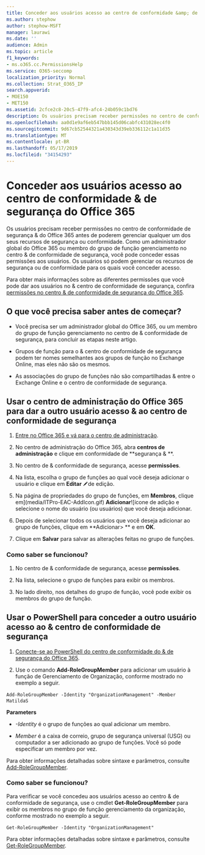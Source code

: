 ```yaml
---
title: Conceder aos usuários acesso ao centro de conformidade &amp; de segurança do Office 365
ms.author: stephow
author: stephow-MSFT
manager: laurawi
ms.date: ''
audience: Admin
ms.topic: article
f1_keywords:
- ms.o365.cc.PermissionsHelp
ms.service: O365-seccomp
localization_priority: Normal
ms.collection: Strat_O365_IP
search.appverid:
- MOE150
- MET150
ms.assetid: 2cfce2c8-20c5-47f9-afc4-24b059c1bd76
description: Os usuários precisam receber permissões no centro de conformidade de segurança &amp; do Office 365 antes de poderem gerenciar qualquer um dos seus recursos de segurança ou conformidade.
ms.openlocfilehash: aa0d1e9af6eb547bbb145d06cabfc431028ec4f0
ms.sourcegitcommit: 9d67cb52544321a430343d39eb336112c1a11d35
ms.translationtype: MT
ms.contentlocale: pt-BR
ms.lasthandoff: 05/17/2019
ms.locfileid: "34154293"
---
```

# <a name="give-users-access-to-the-office-365-security-amp-compliance-center"></a>Conceder aos usuários acesso ao centro de conformidade &amp; de segurança do Office 365

Os usuários precisam receber permissões no centro de conformidade de segurança &amp; do Office 365 antes de poderem gerenciar qualquer um dos seus recursos de segurança ou conformidade. Como um administrador global do Office 365 ou membro do grupo de função gerenciamento no centro &amp; de conformidade de segurança, você pode conceder essas permissões aos usuários. Os usuários só podem gerenciar os recursos de segurança ou de conformidade para os quais você conceder acesso. 
  
Para obter mais informações sobre as diferentes permissões que você pode dar aos usuários no &amp; centro de conformidade de segurança, confira [permissões no centro &amp; de conformidade de segurança do Office 365](permissions-in-the-security-and-compliance-center.md).
  
## <a name="what-do-you-need-to-know-before-you-begin"></a>O que você precisa saber antes de começar?

- Você precisa ser um administrador global do Office 365, ou um membro do grupo de função gerenciamento no centro de &amp; conformidade de segurança, para concluir as etapas neste artigo.
    
- Grupos de função para o &amp; centro de conformidade de segurança podem ter nomes semelhantes aos grupos de função no Exchange Online, mas eles não são os mesmos. 
    
- As associações do grupo de funções não são compartilhadas &amp; entre o Exchange Online e o centro de conformidade de segurança.
    
## <a name="use-the-office-365-admin-center-to-give-another-user-access-to-the-security-amp-compliance-center"></a>Usar o centro de administração do Office 365 para dar a outro usuário acesso &amp; ao centro de conformidade de segurança

1. [Entre no Office 365 e vá para o centro de administração](https://go.microsoft.com/fwlink/p/?LinkId=525275).
    
2. No centro de administração do Office 365, abra **centros de administração** e clique em conformidade de **segurança &amp; **. 
    
3. No centro de &amp; conformidade de segurança, acesse **permissões**.
    
4. Na lista, escolha o grupo de funções ao qual você deseja adicionar o usuário e clique em **Editar** ![ícone](media/O365_MDM_CreatePolicy_EditIcon.gif)de edição.
    
5. Na página de propriedades do grupo de funções, em **Membros**, clique em](media/ITPro-EAC-AddIcon.gif) **Adicionar**![ícone de adição e selecione o nome do usuário (ou usuários) que você deseja adicionar. 
    
6. Depois de selecionar todos os usuários que você deseja adicionar ao grupo de funções, clique em **Adicionar\> ** e em **OK**.
    
7. Clique em **Salvar** para salvar as alterações feitas no grupo de funções. 
    
### <a name="how-do-you-know-this-worked"></a>Como saber se funcionou?

1. No centro de &amp; conformidade de segurança, acesse **permissões**.
    
2. Na lista, selecione o grupo de funções para exibir os membros.
    
3. No lado direito, nos detalhes do grupo de função, você pode exibir os membros do grupo de função.
    
## <a name="use-powershell-to-give-another-user-access-to-the-security-amp-compliance-center"></a>Usar o PowerShell para conceder a outro usuário acesso ao &amp; centro de conformidade de segurança

1. [Conecte-se ao PowerShell do centro de conformidade do & de segurança do Office 365](https://docs.microsoft.com/en-us/powershell/exchange/office-365-scc/connect-to-scc-powershell/connect-to-scc-powershell?view=exchange-ps).
    
2. Use o comando **Add-RoleGroupMember** para adicionar um usuário à função de Gerenciamento de Organização, conforme mostrado no exemplo a seguir. 
    
  ```
  Add-RoleGroupMember -Identity "OrganizationManagement" -Member MatildaS
  
  ```

 **Parameters**
  
- _-Identity_ é o grupo de funções ao qual adicionar um membro. 
    
- _Member_ é a caixa de correio, grupo de segurança universal (USG) ou computador a ser adicionado ao grupo de funções. Você só pode especificar um membro por vez. 
    
Para obter informações detalhadas sobre sintaxe e parâmetros, consulte [Add-RoleGroupMember](https://go.microsoft.com/fwlink/p/?LinkId=510859).
  
### <a name="how-do-you-know-this-worked"></a>Como saber se funcionou?

Para verificar se você concedeu aos usuários acesso ao centro &amp; de conformidade de segurança, use o cmdlet **Get-RoleGroupMember** para exibir os membros no grupo de função gerenciamento da organização, conforme mostrado no exemplo a seguir. 
  
```
Get-RoleGroupMember -Identity "OrganizationManagement"

```

Para obter informações detalhadas sobre sintaxe e parâmetros, consulte [Get-RoleGroupMember](https://go.microsoft.com/fwlink/p/?LinkId=510860).
  

